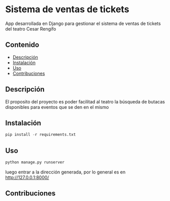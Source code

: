# Sistema de ventas de tickets

App desarrollada en Django para gestionar el sistema de ventas de tickets del teatro Cesar Rengifo

## Contenido

* [Descripción](###-descripcion)
* [Instalación](###-instalacion)
* [Uso](###-uso)
* [Contribuciones](###-contribuciones)

## Descripción

El proposito del proyecto es poder facilitad al teatro la búsqueda de butacas disponibles para eventos que se den en el mismo

## Instalación

```py
pip install -r requirements.txt
```
## Uso

```py
python manage.py runserver
```
luego entrar a la dirección generada, por lo general es en http://127.0.0.1:8000/

## Contribuciones


